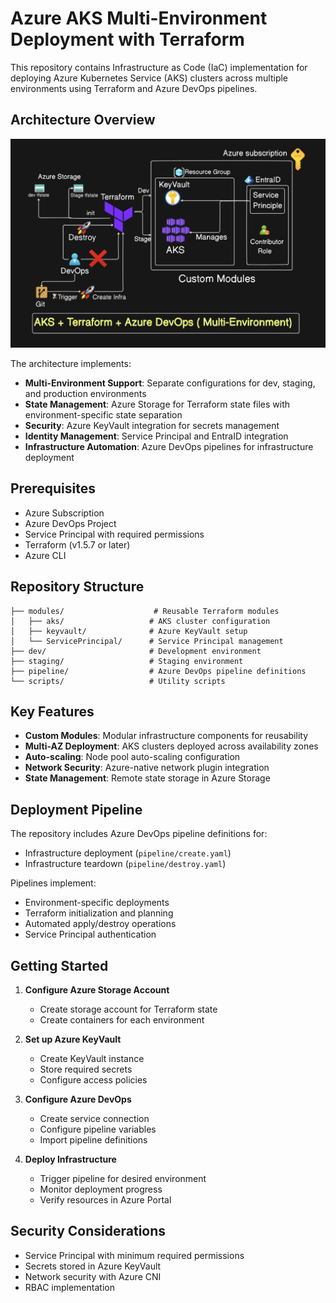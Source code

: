 # Azure AKS Multi-Environment Deployment with Terraform

This repository contains Infrastructure as Code (IaC) implementation for deploying Azure Kubernetes Service (AKS) clusters across multiple environments using Terraform and Azure DevOps pipelines.

## Architecture Overview

![architecture_diagram](architecture.png)

The architecture implements:
- **Multi-Environment Support**: Separate configurations for dev, staging, and production environments
- **State Management**: Azure Storage for Terraform state files with environment-specific state separation
- **Security**: Azure KeyVault integration for secrets management
- **Identity Management**: Service Principal and EntraID integration
- **Infrastructure Automation**: Azure DevOps pipelines for infrastructure deployment

## Prerequisites

- Azure Subscription
- Azure DevOps Project
- Service Principal with required permissions
- Terraform (v1.5.7 or later)
- Azure CLI

## Repository Structure

```
├── modules/                    # Reusable Terraform modules
│   ├── aks/                   # AKS cluster configuration
│   ├── keyvault/              # Azure KeyVault setup
│   └── ServicePrincipal/      # Service Principal management
├── dev/                       # Development environment
├── staging/                   # Staging environment
├── pipeline/                  # Azure DevOps pipeline definitions
└── scripts/                   # Utility scripts
```

## Key Features

- **Custom Modules**: Modular infrastructure components for reusability
- **Multi-AZ Deployment**: AKS clusters deployed across availability zones
- **Auto-scaling**: Node pool auto-scaling configuration
- **Network Security**: Azure-native network plugin integration
- **State Management**: Remote state storage in Azure Storage

## Deployment Pipeline

The repository includes Azure DevOps pipeline definitions for:
- Infrastructure deployment (`pipeline/create.yaml`)
- Infrastructure teardown (`pipeline/destroy.yaml`)

Pipelines implement:
- Environment-specific deployments
- Terraform initialization and planning
- Automated apply/destroy operations
- Service Principal authentication

## Getting Started

1. **Configure Azure Storage Account**
   - Create storage account for Terraform state
   - Create containers for each environment

2. **Set up Azure KeyVault**
   - Create KeyVault instance
   - Store required secrets
   - Configure access policies

3. **Configure Azure DevOps**
   - Create service connection
   - Configure pipeline variables
   - Import pipeline definitions

4. **Deploy Infrastructure**
   - Trigger pipeline for desired environment
   - Monitor deployment progress
   - Verify resources in Azure Portal

## Security Considerations

- Service Principal with minimum required permissions
- Secrets stored in Azure KeyVault
- Network security with Azure CNI
- RBAC implementation
